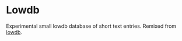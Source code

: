 # Lowdb
Experimental small lowdb database of short text entries. Remixed from [lowdb](https://glitch.com/~lowdb-).